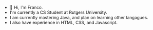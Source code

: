 - 👋 Hi, I’m Franco.
- I'm currently a CS Student at Rutgers University.
- I am currently mastering Java, and plan on learning other langagues. 
- I also have experience in HTML, CSS, and Javascript. 

<!---
frankittens/frankittens is a ✨ special ✨ repository because its `README.md` (this file) appears on your GitHub profile.
You can click the Preview link to take a look at your changes.
--->
